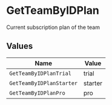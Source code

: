 # GetTeamByIDPlan

Current subscription plan of the team


## Values

| Name                     | Value                    |
| ------------------------ | ------------------------ |
| `GetTeamByIDPlanTrial`   | trial                    |
| `GetTeamByIDPlanStarter` | starter                  |
| `GetTeamByIDPlanPro`     | pro                      |